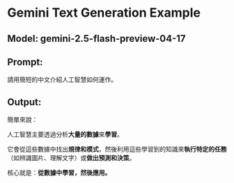 # Gemini Text Generation Example

## Model: gemini-2.5-flash-preview-04-17

## Prompt:
請用簡短的中文介紹人工智慧如何運作。

## Output:
簡單來說：

人工智慧主要透過分析**大量的數據**來**學習**。

它會從這些數據中找出**規律和模式**，然後利用這些學習到的知識來**執行特定的任務**（如辨識圖片、理解文字）或**做出預測和決策**。

核心就是：**從數據中學習，然後應用。**
